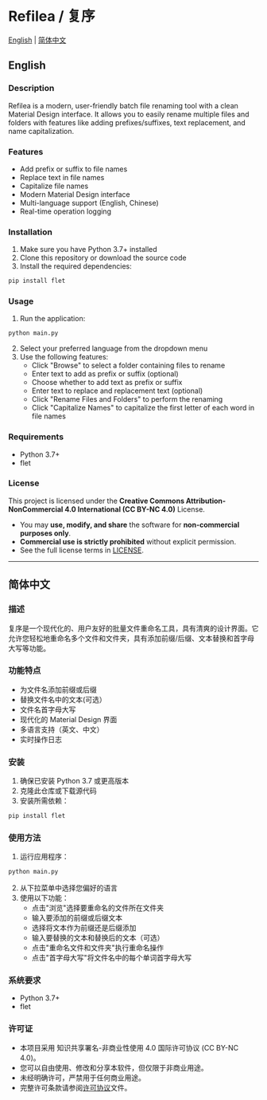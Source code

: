 # Refilea / 复序

[English](#english) | [简体中文](#简体中文)

## English

### Description
Refilea is a modern, user-friendly batch file renaming tool with a clean Material Design interface. It allows you to easily rename multiple files and folders with features like adding prefixes/suffixes, text replacement, and name capitalization.

### Features
- Add prefix or suffix to file names
- Replace text in file names
- Capitalize file names
- Modern Material Design interface
- Multi-language support (English, Chinese)
- Real-time operation logging

### Installation
1. Make sure you have Python 3.7+ installed
2. Clone this repository or download the source code
3. Install the required dependencies:
```bash
pip install flet
```

### Usage
1. Run the application:
```bash
python main.py
```
2. Select your preferred language from the dropdown menu
3. Use the following features:
   - Click "Browse" to select a folder containing files to rename
   - Enter text to add as prefix or suffix (optional)
   - Choose whether to add text as prefix or suffix
   - Enter text to replace and replacement text (optional)
   - Click "Rename Files and Folders" to perform the renaming
   - Click "Capitalize Names" to capitalize the first letter of each word in file names

### Requirements
- Python 3.7+
- flet

### License  
This project is licensed under the **Creative Commons Attribution-NonCommercial 4.0 International (CC BY-NC 4.0)** License.  
- You may **use, modify, and share** the software for **non-commercial purposes only**.  
- **Commercial use is strictly prohibited** without explicit permission.  
- See the full license terms in [LICENSE](LICENSE).  


---

## 简体中文

### 描述
复序是一个现代化的、用户友好的批量文件重命名工具，具有清爽的设计界面。它允许您轻松地重命名多个文件和文件夹，具有添加前缀/后缀、文本替换和首字母大写等功能。

### 功能特点
- 为文件名添加前缀或后缀
- 替换文件名中的文本(可选）
- 文件名首字母大写
- 现代化的 Material Design 界面
- 多语言支持（英文、中文）
- 实时操作日志

### 安装
1. 确保已安装 Python 3.7 或更高版本
2. 克隆此仓库或下载源代码
3. 安装所需依赖：
```bash
pip install flet
```

### 使用方法
1. 运行应用程序：
```bash
python main.py
```
2. 从下拉菜单中选择您偏好的语言
3. 使用以下功能：
   - 点击"浏览"选择要重命名的文件所在文件夹
   - 输入要添加的前缀或后缀文本
   - 选择将文本作为前缀还是后缀添加
   - 输入要替换的文本和替换后的文本（可选）
   - 点击"重命名文件和文件夹"执行重命名操作
   - 点击"首字母大写"将文件名中的每个单词首字母大写

### 系统要求
- Python 3.7+
- flet 

### 许可证
- 本项目采用 知识共享署名-非商业性使用 4.0 国际许可协议 (CC BY-NC 4.0)。
- 您可以自由使用、修改和分享本软件，但仅限于非商业用途。
- 未经明确许可，严禁用于任何商业用途。
- 完整许可条款请参阅[许可协议](LICENSE_CH)文件。
